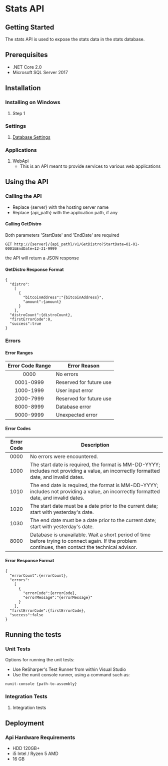 # Stats API

## Getting Started

The stats API is used to expose the stats data in the stats database.

## Prerequisites

* .NET Core 2.0
* Microsoft SQL Server 2017

## Installation

### Installing on Windows

1. Step 1

### Settings

1. [Database Settings](SettingsConfiguration.md#stats-download-database-connection-settings)	

### Applications

1. WebApi
	* This is an API meant to provide services to various web applications

## Using the API

### Calling the API

* Replace {server} with the hosting server name
* Replace {api_path} with the application path, if any

#### Calling GetDistro

Both parameters 'StartDate' and 'EndDate' are required

```
GET http://{server}/{api_path}/v1/GetDistro?StartDate=01-01-0001&EndDate=12-31-9999
```

the API will return a JSON response

#### GetDistro Response Format

```
{
  "distro":
    [
      {
        "bitcoinAddress":"{bitcoinAddress}",
		"amount":{amount}
      }
    ],
  "distroCount":{distroCount},
  "firstErrorCode":0,
  "success":true
}
```

### Errors

#### Error Ranges

| Error Code Range | Error Reason            |
|:----------------:|-------------------------|
|       0000       | No errors               |
|     0001-0999    | Reserved for future use |
|     1000-1999    | User input error        |
|     2000-7999    | Reserved for future use |
|     8000-8999    | Database error          |
|     9000-9999    | Unexpected error        |

#### Error Codes

| Error Code | Description                                                                                                                                                      |
|:----------:|-----------------------------------------------------------------------------------------------------------------------------------------------------------------|
|    0000    | No errors were encountered.                                                                                                                                     |
|    1000    | The start date is required, the format is MM-DD-YYYY; includes not providing a value, an incorrectly formatted date, and invalid dates.                         |
|    1010    | The end date is required, the format is MM-DD-YYYY; includes not providing a value, an incorrectly formatted date, and invalid dates.                           |
|    1020    | The start date must be a date prior to the current date; start with yesterday's date.                                                                           |
|    1030    | The end date must be a date prior to the current date; start with yesterday's date.                                                                             |
|    8000    | Database is unavailable. Wait a short period of time before trying to connect again. If the problem continues, then contact the technical advisor.              |

#### Error Response Format

```
{
  "errorCount":{errorCount},
  "errors":
    [
      {
        "errorCode":{errorCode},
        "errorMessage":"{errorMessage}"
      }
    ],
  "firstErrorCode":{firstErrorCode},
  "success":false
}
```
	
## Running the tests

### Unit Tests

Options for running the unit tests:
* Use ReSharper's Test Runner from within Visual Studio
* Use the nunit console runner, using a command such as:
```
nunit-console {path-to-assembly}
```
	
### Integration Tests

1. Integration tests
	
## Deployment

### Api Hardware Requirements

* HDD 120GB+
* i5 Intel / Ryzen 5 AMD
* 16 GB